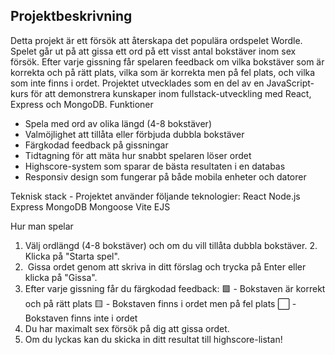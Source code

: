 ## Projektbeskrivning
Detta projekt är ett försök att återskapa det populära ordspelet Wordle. Spelet går ut på att gissa ett ord på ett visst antal bokstäver inom sex försök. Efter varje gissning får spelaren feedback om vilka bokstäver som är korrekta och på rätt plats, vilka som är korrekta men på fel plats, och vilka som inte finns i ordet.
Projektet utvecklades som en del av en JavaScript-kurs för att demonstrera kunskaper inom fullstack-utveckling med React, Express och MongoDB.
Funktioner

- Spela med ord av olika längd (4-8 bokstäver)
- Valmöjlighet att tillåta eller förbjuda dubbla bokstäver
- Färgkodad feedback på gissningar
- Tidtagning för att mäta hur snabbt spelaren löser ordet
- Highscore-system som sparar de bästa resultaten i en databas
- Responsiv design som fungerar på både mobila enheter och datorer

Teknisk stack - Projektet använder följande teknologier:
React
Node.js
Express
MongoDB
Mongoose
Vite
EJS

Hur man spelar
1. Välj ordlängd (4-8 bokstäver) och om du vill tillåta dubbla bokstäver. 2. Klicka på "Starta spel".
2.  Gissa ordet genom att skriva in ditt förslag och trycka på Enter eller klicka på "Gissa".
3. Efter varje gissning får du färgkodad feedback:
🟩 - Bokstaven är korrekt och på rätt plats
🟨 - Bokstaven finns i ordet men på fel plats
⬜ - Bokstaven finns inte i ordet
4. Du har maximalt sex försök på dig att gissa ordet.
5. Om du lyckas kan du skicka in ditt resultat till highscore-listan!


